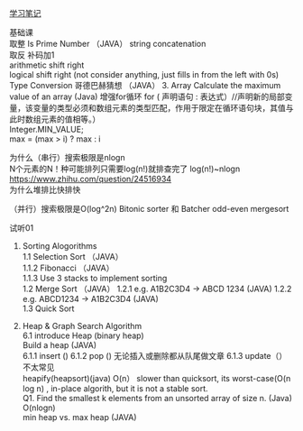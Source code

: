 [学习笔记](https://github.com/xu9449/JAVA/wiki) 

基础课   
取整
Is Prime Number （JAVA） 
string concatenation  
取反 补码加1  
arithmetic shift right  
logical shift right (not consider anything, just fills in from the left with 0s)  
Type Conversion
哥德巴赫猜想 （JAVA） 
3. Array
Calculate the maximum value of an array  (Java)
增强for循环 
for ( 声明语句 : 表达式）//声明新的局部变量，该变量的类型必须和数组元素的类型匹配，作用于限定在循环语句块，其值与此时数组元素的值相等。）  
Integer.MIN_VALUE;  
max = (max > i) ? max : i  
  
为什么（串行）搜索极限是nlogn  
N个元素的N！种可能排列只需要log(n!)就排查完了 log(n!)~nlogn
   https://www.zhihu.com/question/24516934   
为什么堆排比快排快  

   （并行）搜索极限是O(log^2n)  Bitonic sorter 和 Batcher odd-even mergesort    

   
   
   
      
试听01   
1. Sorting Alogorithms  
  1.1 Selection Sort （JAVA）  
    1.1.2 Fibonacci （JAVA）  
    1.1.3 Use 3 stacks to implement sorting   
  1.2 Merge Sort （JAVA） 
    1.2.1 e.g. A1B2C3D4 -> ABCD 1234 (JAVA)
    1.2.2 e.g. ABCD1234 -> A1B2C3D4 (JAVA)  
  1.3 Quick Sort
     
      
6. Heap & Graph Search Algorithm   
  6.1 introduce Heap (binary heap)  
  Build a heap (JAVA)  
    6.1.1 insert ()
    6.1.2 pop () 
    无论插入或删除都从队尾做文章
    6.1.3 update（）不太常见  
    heapify(heapsort)(java) O(n）
    slower than quicksort, its worst-case(O(n log n) , in-place algorith, but it is  not a stable sort.  
   Q1. Find the smallest k elements from an unsorted array of size n. (Java)  
   O(nlogn)    
   min heap vs. max heap  (JAVA)
   
   

